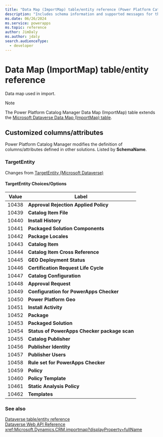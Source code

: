 ```yaml
---
title: "Data Map (ImportMap) table/entity reference (Power Platform Catalog Manager)"
description: "Includes schema information and supported messages for the Data Map (ImportMap) table/entity with Power Platform Catalog Manager."
ms.date: 06/26/2024
ms.service: powerapps
ms.topic: reference
author: JimDaly
ms.author: jdaly
search.audienceType: 
  - developer
---
```


# Data Map (ImportMap) table/entity reference

Data map used in import.

> [!NOTE]
> The Power Platform Catalog Manager Data Map (ImportMap) table extends the [Microsoft Dataverse Data Map (ImportMap) table](/power-apps/developer/data-platform/reference/entities/importmap).



## Customized columns/attributes

Power Platform Catalog Manager modifies the definition of columns/attributes defined in other solutions. Listed by **SchemaName**.

### <a name="BKMK_TargetEntity"></a> TargetEntity

Changes from [TargetEntity (Microsoft Dataverse)](/power-apps/developer/data-platform/reference/entities/importmap#BKMK_TargetEntity)

#### TargetEntity Choices/Options

|Value|Label|
|---|---|
|10438|**Approval Rejection Applied Policy**|
|10439|**Catalog Item File**|
|10440|**Install History**|
|10441|**Packaged Solution Components**|
|10442|**Package Locales**|
|10443|**Catalog Item**|
|10444|**Catalog Item Cross Reference**|
|10445|**GEO Deployment Status**|
|10446|**Certification Request Life Cycle**|
|10447|**Catalog Configuration**|
|10448|**Approval Request**|
|10449|**Configuration for PowerApps Checker**|
|10450|**Power Platform Geo**|
|10451|**Install Activity**|
|10452|**Package**|
|10453|**Packaged Solution**|
|10454|**Status of PowerApps Checker package scan**|
|10455|**Catalog Publisher**|
|10456|**Publisher Identity**|
|10457|**Publisher Users**|
|10458|**Rule set for PowerApps Checker**|
|10459|**Policy**|
|10460|**Policy Template**|
|10461|**Static Analysis Policy**|
|10462|**Templates**|



### See also

[Dataverse table/entity reference](/power-apps/developer/data-platform/reference/about-entity-reference)  
[Dataverse Web API Reference](/power-apps/developer/data-platform/webapi/reference/about)   
<xref:Microsoft.Dynamics.CRM.importmap?displayProperty=fullName>
